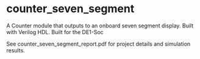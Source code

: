 # counter_seven_segment
A Counter module that outputs to an onboard seven segment display. Built with Verilog HDL. Built for the DE1-Soc

See counter_seven_segment_report.pdf for project details and simulation results.
